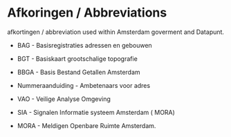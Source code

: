 # Afkoringen  / Abbreviations

afkortingen / abbreviation used within Amsterdam goverment and Datapunt.


- BAG - Basisregistraties adressen en gebouwen
- BGT - Basiskaart grootschalige topografie
- BBGA - Basis Bestand Getallen Amsterdam

- Nummeraanduiding - Ambetenaars voor adres
- VAO - Veilige Analyse Omgeving
- SIA - Signalen Informatie systeem Amsterdam ( MORA)
- MORA - Meldigen Openbare Ruimte Amsterdam.
